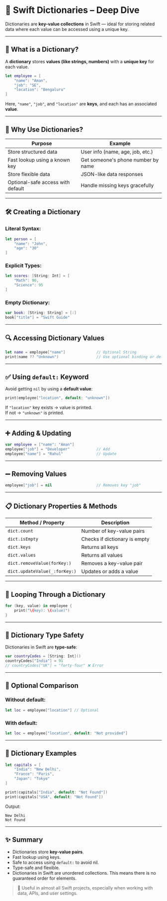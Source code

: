 # 📘 Swift Dictionaries – Deep Dive

Dictionaries are **key-value collections** in Swift — ideal for storing related data where each value can be accessed using a unique key.

---

## 🧠 What is a Dictionary?

A **dictionary** stores **values (like strings, numbers)** with a **unique key** for each value.

```swift
let employee = [
    "name": "Aman",
    "job": "SE",
    "location": "Bengaluru"
]
```

Here, `"name"`, `"job"`, and `"location"` are **keys**, and each has an associated **value**.

---

## 🎯 Why Use Dictionaries?

| Purpose                              | Example                               |
|--------------------------------------|----------------------------------------|
| Store structured data                | User info (name, age, job, etc.)       |
| Fast lookup using a known key        | Get someone's phone number by name     |
| Store flexible data                  | JSON-like data responses               |
| Optional-safe access with default    | Handle missing keys gracefully         |

---

## 🛠 Creating a Dictionary

### Literal Syntax:

```swift
let person = [
    "name": "John",
    "age": "30"
]
```

### Explicit Types:

```swift
let scores: [String: Int] = [
    "Math": 90,
    "Science": 95
]
```

### Empty Dictionary:

```swift
var book: [String: String] = [:]
book["title"] = "Swift Guide"
```

---

## 🔍 Accessing Dictionary Values

```swift
let name = employee["name"]              // Optional String
print(name ?? "Unknown")                 // Use optional binding or default
```

---

## ✅ Using `default:` Keyword

Avoid getting `nil` by using a **default value**:

```swift
print(employee["location", default: "unknown"])
```

If `"location"` key exists → value is printed.  
If not → `"unknown"` is printed.

---

## ➕ Adding & Updating

```swift
var employee = ["name": "Aman"]
employee["job"] = "Developer"            // Add
employee["name"] = "Rahul"               // Update
```

---

## ➖ Removing Values

```swift
employee["job"] = nil                    // Removes key "job"
```

---

## 📋 Dictionary Properties & Methods

| Method / Property           | Description                                 |
|-----------------------------|---------------------------------------------|
| `dict.count`                | Number of key-value pairs                   |
| `dict.isEmpty`              | Checks if dictionary is empty               |
| `dict.keys`                 | Returns all keys                           |
| `dict.values`               | Returns all values                         |
| `dict.removeValue(forKey:)` | Removes a key-value pair                    |
| `dict.updateValue(_:forKey:)` | Updates or adds a value                  |

---

## 🔁 Looping Through a Dictionary

```swift
for (key, value) in employee {
    print("\(key): \(value)")
}
```

---

## 🔐 Dictionary Type Safety

Dictionaries in Swift are **type-safe**:

```swift
var countryCodes = [String: Int]()
countryCodes["India"] = 91
// countryCodes["UK"] = "forty-four" ❌ Error
```

---

## 🧪 Optional Comparison

### Without default:
```swift
let loc = employee["location"] // Optional
```

### With default:
```swift
let loc = employee["location", default: "Not provided"]
```

---

## 🧯 Dictionary Examples

```swift
let capitals = [
    "India": "New Delhi",
    "France": "Paris",
    "Japan": "Tokyo"
]

print(capitals["India", default: "Not Found"])
print(capitals["USA", default: "Not Found"])
```

Output:
```
New Delhi
Not Found
```

---

## ✨ Summary

- Dictionaries store **key-value pairs**.
- Fast lookup using keys.
- Safe to access using `default:` to avoid nil.
- Type-safe and flexible.
- Dictionaries in Swift are unordered collections. This means there is no guaranteed order for elements.

> 🔗 Useful in almost all Swift projects, especially when working with data, APIs, and user settings.

